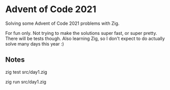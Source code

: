 # Advent of Code 2021

Solving some Advent of Code 2021 problems with Zig.

For fun only. Not trying to make the solutions super fast, or super pretty. There will be tests though. Also learning Zig, so I don't expect to do actually solve many days this year :)

## Notes

zig test src/day1.zig

zig run src/day1.zig

